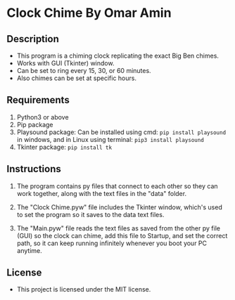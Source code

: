 # Clock Chime By Omar Amin

## Description

- This program is a chiming clock replicating the exact Big Ben chimes.
- Works with GUI (Tkinter) window.
- Can be set to ring every 15, 30, or 60 minutes.
- Also chimes can be set at specific hours.

## Requirements

 1. Python3 or above
 2. Pip package
 3. Playsound package: Can be installed using cmd: ``` pip install playsound ``` in windows, and in Linux using terminal: ``` pip3 install playsound ```
 4. Tkinter package: ``` pip install tk ```

## Instructions

1. The program contains py files that connect to each other so they can work together, along with the text files in the "data" folder.

2. The "Clock Chime.pyw" file includes the Tkinter window, which's used to set the program so it saves to the data text files.

3. The "Main.pyw" file reads the text files as saved from the other py file (GUI) so the clock can chime, add this file to Startup, and set the correct path, so it can keep running infinitely whenever you boot your PC anytime.

## License

- This project is licensed under the MIT license.
